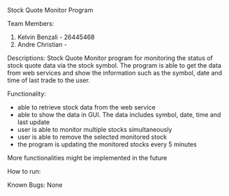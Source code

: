 Stock Quote Monitor Program

Team Members:
1. Kelvin Benzali - 26445468
2. Andre Christian - 

Descriptions:
Stock Quote Monitor program for monitoring the status of stock quote data via the stock symbol.
The program is able to get the data from web services and show the information such as the symbol, date and time of last trade to the user.

Functionality:
- able to retrieve stock data from the web service
- able to show the data in GUI. The data includes symbol, date, time and last update
- user is able to monitor multiple stocks simultaneously
- user is able to remove the selected monitored stock
- the program is updating the monitored stocks every 5 minutes

More functionalities might be implemented in the future

How to run:


Known Bugs:
None